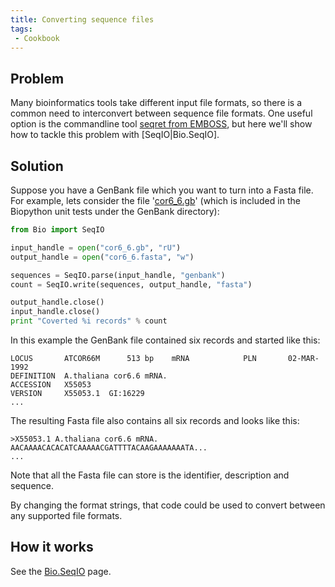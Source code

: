 ```yaml
---
title: Converting sequence files
tags:
 - Cookbook
---
```


Problem
-------

Many bioinformatics tools take different input file formats, so there is
a common need to interconvert between sequence file formats. One useful
option is the commandline tool [seqret from
EMBOSS](http://emboss.sourceforge.net/apps/cvs/emboss/apps/seqret.html),
but here we'll show how to tackle this problem with \[SeqIO|Bio.SeqIO\].

Solution
--------

Suppose you have a GenBank file which you want to turn into a Fasta
file. For example, lets consider the file
'[cor6\_6.gb](http://biopython.open-bio.org/SRC/biopython/Tests/GenBank/cor6_6.gb)'
(which is included in the Biopython unit tests under the GenBank
directory):

``` python
from Bio import SeqIO

input_handle = open("cor6_6.gb", "rU")
output_handle = open("cor6_6.fasta", "w")

sequences = SeqIO.parse(input_handle, "genbank")
count = SeqIO.write(sequences, output_handle, "fasta")

output_handle.close()
input_handle.close()
print "Coverted %i records" % count
```

In this example the GenBank file contained six records and started like
this:

`LOCUS       ATCOR66M      513 bp    mRNA            PLN       02-MAR-1992`  
`DEFINITION  A.thaliana cor6.6 mRNA.`  
`ACCESSION   X55053`  
`VERSION     X55053.1  GI:16229`  
`...`

The resulting Fasta file also contains all six records and looks like
this:

`>X55053.1 A.thaliana cor6.6 mRNA.`  
`AACAAAACACACATCAAAAACGATTTTACAAGAAAAAAATA...`  
`...`

Note that all the Fasta file can store is the identifier, description
and sequence.

By changing the format strings, that code could be used to convert
between any supported file formats.

How it works
------------

See the [Bio.SeqIO](SeqIO "wikilink") page.

